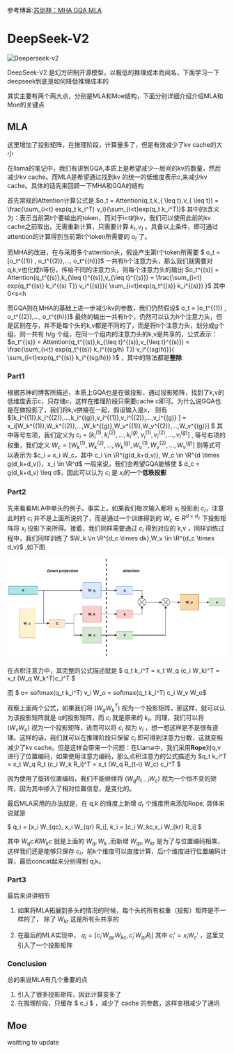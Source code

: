 参考博客:[苏剑林：MHA,GQA,MLA](https://kexue.fm/archives/10091)

# DeepSeek-V2

![Deeperseek-v2](https://github.com/deepseek-ai/DeepSeek-V2/raw/main/figures/architecture.png?raw=true)

DeepSeek-V2 是幻方研制开源模型，以极低的推理成本而闻名，下面学习一下deepseek到底是如何降低推理成本的

其实主要有两个两大点，分别是MLA和Moe结构，下面分别详细介绍介绍MLA和Moe的关键点

## MLA

这里增加了投影矩阵，在推理阶段，计算量多了，但是有效减少了kv cache的大小

在llama的笔记中，我们有讲到GQA,本质上是希望减少一层间的kv的数量，然后减少kv cache。而MLA是希望通过找到kv 的统一的低维度表示c,来减少kv cache。具体的话先来回顾一下MHA和GQA的结构

首先常规的Attention计算公式是 $o_t = Attention(q_t,k_{ \leq t},v_{ \leq t}) = \frac{\sum_{i<t} exp(q_t k_i^T) v_i}{\sum_{i<t}exp(q_t k_i^T)}$ 其中的t含义为：表示当前第t个要输出的token，而对于i<t的kv，我们可以使用此前的kv cache之前取出，无需重新计算，只需要计算  $k_t,v_t$ 。具备以上条件，即可通过attention的计算得到当前第t个token所需要的 $o_t$ 了。

而MHA的改进，在与采用多个attention头，假设产生第t个token所需要 $ o_t = [o_t^{(1)} , o_t^{(2)},..., o_t^{(h)}]$ 一共有h个注意力头，那么我们就需要对q,k,v也化成h等份，传给不同的注意力头，则每个注意力头的输出 $o_t^{(s)} = Attention(q_t^{(s)},k_{\leq t}^{(s)},v_{\leq t}^{(s)}) = \frac{\sum_{i<t} exp(q_t^{(s)} k_i^{(s) T}) v_i^{(s)}}{ \sum_{i<t}exp(q_t^{(s)} k_i^{(s)})  }$ 其中0<s<h

而GQA则在MHA的基础上进一步减少kv的参数，我们仍然假设$ o_t = [o_t^{(1)} , o_t^{(2)},..., o_t^{(h)}]$ 最终的输出一共有h个，仍然可以认为h个注意力头，但是区别在与，并不是每个头的k,v都是不同的了，而是将h个注意力头，划分成g个组，则一共有 h/g 个组，在同一个组内的注意力头的k,v是共享的，公式表示： $o_t^{(s)} = Attention(q_t^{(s)},k_{\leq t}^{(s)},v_{\leq t}^{(s)}) = \frac{\sum_{i<t} exp(q_t^{(s)} k_i^{(sg/h) T}) v_i^{(sg/h)}}{ \sum_{i<t}exp(q_t^{(s)} k_i^{(sg/h)})  }$ ，其中的除法都是**整除**

### Part1

根据苏神的博客所描述，本质上GQA也是在做投影，通过投影矩阵，找到了k,v的低维度表示c，只存储c，这样在推理阶段只需要cache c即可。为什么说GQA也是在做投影了，我们将k,v拼接在一起，假设输入是x， 则有  $[k_i^{(1)},k_i^{(2)},...,k_i^{(g)},v_i^{(1)},v_i^{(2)},...,v_i^{(g)} ] = x_i[W_k^{(1)},W_k^{(2)},...,W_k^{(g)},W_v^{(1)},W_v^{(2)},...,W_v^{(g)}] $  其中等号左项，我们定义为 $c_i = [k_i^{(1)},k_i^{(2)},...,k_i^{(g)},v_i^{(1)},v_i^{(2)},...,v_i^{(g)} ]$  , 等号右项的权重，我们定义 $W_c = [W_k^{(1)},W_k^{(2)},...,W_k^{(g)},W_v^{(1)},W_v^{(2)},...,W_v^{(g)}]$  则等式可以表示为  $c_i  = x_i W_c，其中 c_i \in \R^{g(d_k+d_v)}, W_c \in \R^{d \times g(d_k+d_v)}，x_i \in \R^d$ 一般来说，我们会希望GQA能够使  $ d_c = g(d_k+d_v) \leq d$，因此可以认为 $c_i$ 是 $x_i$​​ 的一个**低秩投影**  

### Part2

先来看看MLA中单头的例子。事实上，如果我们每次输入都将 $x_i$ 投影到 $c_i$，注意此时的 $c_i$ 并不是上面所说的了，而是通过一个训练得到的 $W_c \in R^{d \times d_c}$ 下投影矩阵将 $x_i$ 投影下来所得。接着，我们同样需要通过 $c_i$  得到对应的 k,v ，同样训练过程中，我们同样训练了 $W_k \in \R^{d_c \times dk},W_v \in \R^{d_c \times d_v}$ ,如下图

![MLA](../assets/MLA.png)

在点积注意力中，其完整的公式描述就是 $ q_t k_i^T = x_t W_q (c_i W_k)^T = x_t (W_q W_k^T)c_i^T $ 

而 $ o= softmax(q_t k_i^T) v_i W_o = softmax(q_t k_i^T) c_i W_v W_o$​

观察上面两个公式，如果我们将 $(W_q W_k^T)$ 视为一个投影矩阵，那这样，就可以认为该投影矩阵就是 q的投影矩阵，而 $c_i$ 就是原来的 $k_i$。同理，我们可以将 $(W_v W_o)$ 视为一个投影矩阵，进而可以将 $c_i$ 视为 $v_i$ ，想一想这样是不是很有道理。这样的话，我们就可以在推理阶段只保留 $c_i$ 即可得到注意力分数，这就变相减少了kv cache。但是这样会带来一个问题：在Llama中，我们采用**Rope**对q,v进行了位置编码，如果使用注意力编码，那么点积注意力的公式描述为 $q_t k_i^T = x_t W_q R_t (c_i W_k R_i)^T = x_t (W_q R_{t-i} W_c) c_i^T $ 

因为使用了旋转位置编码，我们不能继续将 $(W_q R_{t-i} W_c)$  视为一个恒不变的矩阵，因为其中掺入了相对位置信息，是变化的。

最后MLA采用的办法就是，在 q,k 的维度上新增 $d_r$ 个维度用来添加Rope, 具体来说就是

$ q_i = [x_i W_{qc}, x_i W_{qr} R_i], k_i = [c_i W_kc,x_i W_{kr} R_i] $

其中 $W_qc 和 W_kc$ 就是上面的  $W_q,W_k$  ,而新增 $W_{qr}, W_{kr}$ 是为了与位置编码相乘，这样我们还是能够只保存 $c_i$​ ，前k个维度可以直接计算，后r个维度进行位置编码计算，最后concat起来分别得到 q,k。

### Part3

最后来讲讲细节

1. 如果将MLA拓展到多头的情况的时候，每个头的所有权重（投影）矩阵是不一样的了， 除了 $W_{kr}$ 这是所有头共享的

2. 在最后的MLA实现中， $q_i = [c_i' W_{qc} W_{kc}, c_i'W_{qr} R_i]$ 其中 $c_i' = x_i W_c'$ ，这里又引入了一个投影矩阵

### Conclusion

总的来说MLA有几个重要的点

1. 引入了很多投影矩阵，因此计算变多了
2. 在推理阶段，只缓存 $ c_i $ ，减少了 cache 的参数，这样变相减少了通讯


##  Moe

waitting to update
